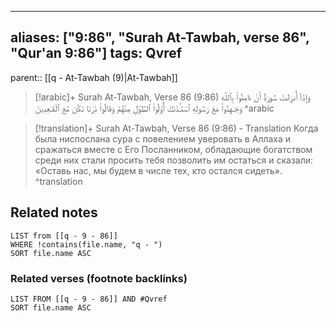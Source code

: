 
---
aliases: ["9:86", "Surah At-Tawbah, verse 86", "Qur'an 9:86"]
tags: Qvref
---

parent:: [[q - At-Tawbah (9)|At-Tawbah]]

> [!arabic]+ Surah At-Tawbah, Verse 86 (9:86)
> <span class="quran-arabic">وَإِذَآ أُنزِلَتْ سُورَةٌ أَنْ ءَامِنُوا۟ بِٱللَّهِ وَجَـٰهِدُوا۟ مَعَ رَسُولِهِ ٱسْتَـْٔذَنَكَ أُو۟لُوا۟ ٱلطَّوْلِ مِنْهُمْ وَقَالُوا۟ ذَرْنَا نَكُن مَّعَ ٱلْقَـٰعِدِينَ</span>
^arabic

> [!translation]+ Surah At-Tawbah, Verse 86 (9:86) - Translation
> Когда была ниспослана сура с повелением уверовать в Аллаха и сражаться вместе с Его Посланником, обладающие богатством среди них стали просить тебя позволить им остаться и сказали: «Оставь нас, мы будем в числе тех, кто остался сидеть».
^translation



## Related notes
```dataview
LIST from [[q - 9 - 86]]
WHERE !contains(file.name, "q - ")
SORT file.name ASC
```

### Related verses (footnote backlinks)
```dataview
LIST FROM [[q - 9 - 86]] AND #Qvref
SORT file.name ASC
```

